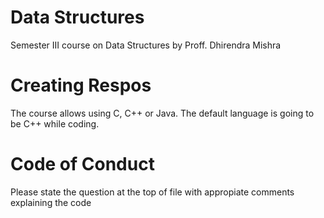 # Data Structures
Semester III course on Data Structures by Proff. Dhirendra Mishra

# Creating Respos
The course allows using C, C++ or Java. The default language  is going to be C++ while coding.

# Code of Conduct
Please state the question at the top of file with appropiate comments explaining the code

